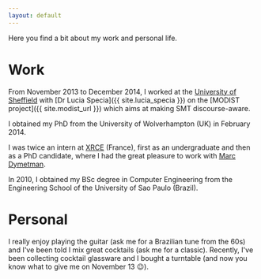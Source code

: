 ```yaml
---
layout: default
---
```


Here you find a bit about my work and personal life.

# Work

From November 2013 to December 2014, I worked at the [University of Sheffield](http://www.sheffield.ac.uk/dcs) with [Dr Lucia Specia]({{ site.lucia_specia }}) on the [MODIST project]({{ site.modist_url }}) which aims at making SMT discourse-aware.

I obtained my PhD from the University of Wolverhampton (UK) in February 2014.

I was twice an intern at [XRCE](http://www.xrce.xerox.com) (France), first as an undergraduate and then as a PhD candidate, where I had the great pleasure to work with [Marc Dymetman](http://www.xrce.xerox.com/About-XRCE/People/Marc-Dymetman).

In 2010, I obtained my BSc degree in Computer Engineering from the Engineering School of the University of Sao Paulo (Brazil).

# Personal 

I really enjoy playing the guitar (ask me for a Brazilian tune from the 60s) and I've been told I mix great cocktails (ask me for a classic). Recently, I've been collecting cocktail glassware and I bought a turntable (and now you know what to give me on November 13 &#x1F609;).
